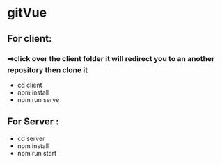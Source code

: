 # gitVue

 <h2> For client:</h2>
 <h3>➡️click over the client folder it will redirect you to an another repository then clone it </h3>
    <ul>
 <li>cd client</li>
  <li>npm install</li>
  <li> npm run serve</li>
</ul>  
      
     
      
 <h2> For Server :</h2>
     <ul>
 <li>cd server</li>
  <li>npm install</li>
  <li>npm run start</li>
</ul> 
    
       
       
